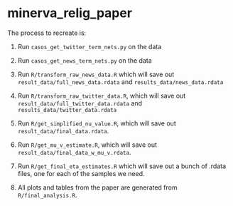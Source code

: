 minerva_relig_paper
===================

The process to recreate is:

1. Run ```casos_get_twitter_term_nets.py``` on the data
2. Run ```casos_get_news_term_nets.py``` on the data
3. Run  ```R/transform_raw_news_data.R``` which will save out ```result_data/full_news_data.rdata``` and ```results_data/news_data.rdata```
4. Run ```R/transform_raw_twitter_data.R```, which will save out  ```result_data/full_twitter_data.rdata``` and ```results_data/twitter_data.rdata```
5. Run ```R/get_simplified_nu_value.R```, which will save out ```result_data/final_data.rdata```. 

6. Run ```R/get_mu_v_estimate.R```, which will save out ```result_data/final_data_w_mu_v.rdata```.

7. Run ```R/get_final_eta_estimates.R``` which will save out a bunch of .rdata files, one for each of the samples we need.

8. All plots and tables from the paper are generated from ```R/final_analysis.R```. 